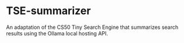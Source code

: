 # TSE-summarizer
An adaptation of the CS50 Tiny Search Engine that summarizes search results using the Ollama local hosting API.
